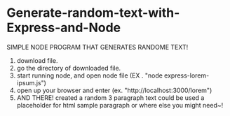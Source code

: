 # Generate-random-text-with-Express-and-Node

SIMPLE NODE PROGRAM THAT GENERATES RANDOME TEXT!


1) download file.
2) go the directory of downloaded file.
3) start running node, and open node file (EX . "node express-lorem-ipsum.js")
4) open up your browser and enter (ex. "http://localhost:3000/lorem")
5) AND THERE! created a random 3 paragraph text could be used a placeholder 
for html sample paragraph or where else you might need~!
